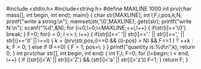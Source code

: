 #include <stdio.h>
#include<string.h>
#define MAXLINE 1000
int prv(char mass[], int begin, int end);
main()
{
	char str[MAXLINE];
	int l,F,i,pos,k,N;
	printf("write a string:\n");
	memset(str,'\0',MAXLINE);
	gets(str);
	printf("write N:\n");
	scanf("%d",&N);
	for (i=0,l=0;i<MAXLINE;++i,l++)
	{
		if(str[i]=='\0')
			break;
	}
	F=0;
		for(i = 0; i <= l; i++)
	{
		if(str[i]==' '|| str[i]=='.' || str[i]==',' || str[i]=='\t' || i==l)
		{
				k = (prv(str,pos,i)==0 && ((i-pos) > N) && F==1 ) ? ++k : k;
			F = 0;
		}
		else if (F==0)
		{
			F = 1;
			pos=i;
		}
	}
	 printf("quantity is:%d\n",k);
	return 0;
}
int prv(char str[], int begin, int end)
{
	int F,i;
	F=0;
	for (i=begin; i < end; i++)
	{
		if ((str[i]<'A' || str[i]>'Z') && (str[i]<'a' || str[i]>'z'))
			F=1;
	}
	return F;
}

